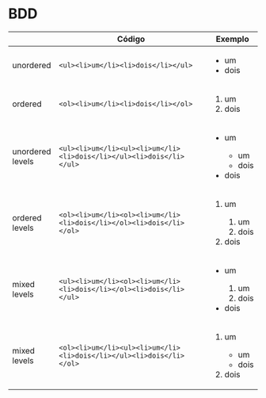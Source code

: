 # BDD

||Código|Exemplo|
|------ |------ |------ |
|unordered|```<ul><li>um</li><li>dois</li></ul>```|<ul><li>um</li><li>dois</li></ul>|
|ordered|```<ol><li>um</li><li>dois</li></ol>```|<ol><li>um</li><li>dois</li></ol>|
|unordered<br>levels|```<ul><li>um</li><ul><li>um</li><li>dois</li></ul><li>dois</li></ul>```|<ul><li>um</li><ul><li>um</li><li>dois</li></ul><li>dois</li></ul>|
|ordered<br>levels|```<ol><li>um</li><ol><li>um</li><li>dois</li></ol><li>dois</li></ol>```|<ol><li>um</li><ol><li>um</li><li>dois</li></ol><li>dois</li></ol>|
|mixed<br>levels|```<ul><li>um</li><ol><li>um</li><li>dois</li></ol><li>dois</li></ul>```|<ul><li>um</li><ol><li>um</li><li>dois</li></ol><li>dois</li></ul>|
|mixed<br>levels|```<ol><li>um</li><ul><li>um</li><li>dois</li></ul><li>dois</li></ol>```|<ol><li>um</li><ul><li>um</li><li>dois</li></ul><li>dois</li></ol>|